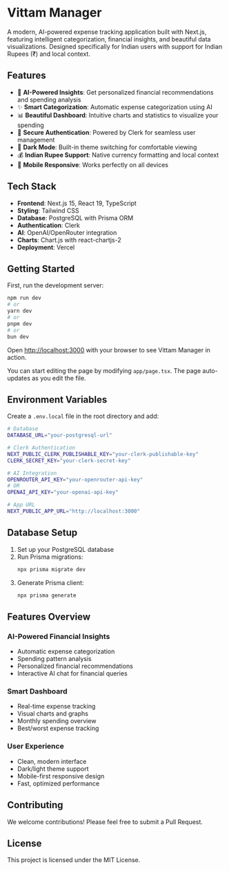 # Vittam Manager

A modern, AI-powered expense tracking application built with Next.js, featuring intelligent categorization, financial insights, and beautiful data visualizations. Designed specifically for Indian users with support for Indian Rupees (₹) and local context.

## Features

- 🤖 **AI-Powered Insights**: Get personalized financial recommendations and spending analysis
- ✨ **Smart Categorization**: Automatic expense categorization using AI
- 📊 **Beautiful Dashboard**: Intuitive charts and statistics to visualize your spending
- 🔐 **Secure Authentication**: Powered by Clerk for seamless user management
- 🌙 **Dark Mode**: Built-in theme switching for comfortable viewing
- 💰 **Indian Rupee Support**: Native currency formatting and local context
- 📱 **Mobile Responsive**: Works perfectly on all devices

## Tech Stack

- **Frontend**: Next.js 15, React 19, TypeScript
- **Styling**: Tailwind CSS
- **Database**: PostgreSQL with Prisma ORM
- **Authentication**: Clerk
- **AI**: OpenAI/OpenRouter integration
- **Charts**: Chart.js with react-chartjs-2
- **Deployment**: Vercel

## Getting Started

First, run the development server:

```bash
npm run dev
# or
yarn dev
# or
pnpm dev
# or
bun dev
```

Open [http://localhost:3000](http://localhost:3000) with your browser to see Vittam Manager in action.

You can start editing the page by modifying `app/page.tsx`. The page auto-updates as you edit the file.

## Environment Variables

Create a `.env.local` file in the root directory and add:

```bash
# Database
DATABASE_URL="your-postgresql-url"

# Clerk Authentication
NEXT_PUBLIC_CLERK_PUBLISHABLE_KEY="your-clerk-publishable-key"
CLERK_SECRET_KEY="your-clerk-secret-key"

# AI Integration
OPENROUTER_API_KEY="your-openrouter-api-key"
# OR
OPENAI_API_KEY="your-openai-api-key"

# App URL
NEXT_PUBLIC_APP_URL="http://localhost:3000"
```

## Database Setup

1. Set up your PostgreSQL database
2. Run Prisma migrations:
   ```bash
   npx prisma migrate dev
   ```
3. Generate Prisma client:
   ```bash
   npx prisma generate
   ```

## Features Overview

### AI-Powered Financial Insights
- Automatic expense categorization
- Spending pattern analysis
- Personalized financial recommendations
- Interactive AI chat for financial queries

### Smart Dashboard
- Real-time expense tracking
- Visual charts and graphs
- Monthly spending overview
- Best/worst expense tracking

### User Experience
- Clean, modern interface
- Dark/light theme support
- Mobile-first responsive design
- Fast, optimized performance

## Contributing

We welcome contributions! Please feel free to submit a Pull Request.

## License

This project is licensed under the MIT License.
